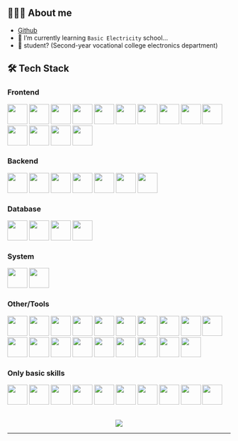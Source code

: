 ## 👨🏻‍💻 About me

- [Github](https://github.com/a3510377)
- 🔭 I’m currently learning `Basic Electricity` school...
- 💼 student? (Second-year vocational college electronics department)

## 🛠 Tech Stack
<!-- 
- 💻 | `javascript` | `typescript` | `Python` | `Golang` | `C/C++ (for base arduino)` | `mcfunction` | `java(only base)` |
- 🌐 | `HTML5` | `CSS3` | `Node` | `Vite` | `Vue` | `Scss` | `Express` |
- 🛢 | `MongoDB` | `SQLite` | `MYSQL` |
- 🔧 | `Visual Studio code` | `Git` | `Docker` |
- 🖥 | `Heroku` | `repl.it` | `Raspberry` | `Arduino` | -->

### Frontend

<div>
  <img src='https://cdn.jsdelivr.net/gh/devicons/devicon@master/icons/vitejs/vitejs-original.svg' width="45" height="45" />
  <img src='https://cdn.jsdelivr.net/gh/devicons/devicon@master/icons/nuxtjs/nuxtjs-original.svg' width="45" height="45" />
  <img src='https://cdn.jsdelivr.net/gh/devicons/devicon@master/icons/vuejs/vuejs-original.svg' width="45" height="45" />
  <img src='https://cdn.jsdelivr.net/gh/devicons/devicon@master/icons/nodejs/nodejs-original.svg' width="45" height="45" />
  <img src='https://cdn.jsdelivr.net/gh/devicons/devicon@master/icons/sass/sass-original.svg' width="45" height="45" />
  <img src='https://cdn.jsdelivr.net/gh/devicons/devicon@master/icons/html5/html5-original.svg' width="45" height="45" />
  <img src='https://cdn.jsdelivr.net/gh/devicons/devicon@master/icons/css3/css3-original.svg' width="45" height="45" />
  <img src='https://cdn.jsdelivr.net/gh/devicons/devicon@master/icons/postcss/postcss-original.svg' width="45" height="45" />
  <img src='https://cdn.jsdelivr.net/gh/devicons/devicon@master/icons/tailwindcss/tailwindcss-original.svg' width="45" height="45" />
  <img src='https://cdn.jsdelivr.net/gh/devicons/devicon@master/icons/javascript/javascript-original.svg' width="45" height="45" />
  <img src='https://cdn.jsdelivr.net/gh/devicons/devicon@master/icons/typescript/typescript-original.svg' width="45" height="45" />
  <img src='https://cdn.jsdelivr.net/gh/devicons/devicon@master/icons/react/react-original.svg' width="45" height="45" />
  <img src='https://cdn.jsdelivr.net/gh/devicons/devicon@master/icons/jquery/jquery-original.svg' width="45" height="45" />
  <img src='https://cdn.jsdelivr.net/gh/devicons/devicon@master/icons/socketio/socketio-original.svg' width="45" height="45" />
</div>

### Backend

<div>
  <img src='https://cdn.jsdelivr.net/gh/devicons/devicon@master/icons/nodejs/nodejs-original.svg' width="45" height="45" />
  <img src='https://cdn.jsdelivr.net/gh/devicons/devicon@master/icons/mongoose/mongoose-original.svg' width="45" height="45" />
  <img src='https://cdn.jsdelivr.net/gh/devicons/devicon@master/icons/python/python-original.svg' width="45" height="45" />
  <img src='https://cdn.jsdelivr.net/gh/devicons/devicon@master/icons/go/go-original.svg' width="45" height="45" />
  <img src='https://cdn.jsdelivr.net/gh/devicons/devicon@master/icons/swagger/swagger-original.svg' width="45" height="45" />
  <img src='https://cdn.jsdelivr.net/gh/devicons/devicon@master/icons/express/express-original.svg' width="45" height="45" />
  <img src='https://cdn.jsdelivr.net/gh/devicons/devicon@master/icons/flask/flask-original.svg' width="45" height="45" />
</div>

### Database

<div>
  <img src='https://cdn.jsdelivr.net/gh/devicons/devicon@master/icons/mongodb/mongodb-original.svg' width="45" height="45" />
  <img src='https://cdn.jsdelivr.net/gh/devicons/devicon@master/icons/sqlite/sqlite-original.svg' width="45" height="45" />
  <img src='https://cdn.jsdelivr.net/gh/devicons/devicon@master/icons/postgresql/postgresql-original.svg' width="45" height="45" />
  <img src='https://cdn.jsdelivr.net/gh/devicons/devicon@master/icons/mysql/mysql-original.svg' width="45" height="45" />
</div>

### System

<div>
  <img src='https://cdn.jsdelivr.net/gh/devicons/devicon@master/icons/windows11/windows11-original.svg' width="45" height="45" />
  <img src='https://cdn.jsdelivr.net/gh/devicons/devicon@master/icons/ubuntu/ubuntu-original.svg' width="45" height="45" />
</div>

### Other/Tools

<div>
  <img src='https://cdn.jsdelivr.net/gh/devicons/devicon@master/icons/vscode/vscode-original.svg' width="45" height="45" />
  <img src='https://cdn.jsdelivr.net/gh/devicons/devicon@master/icons/visualstudio/visualstudio-original.svg' width="45" height="45" />
  <img src='https://cdn.jsdelivr.net/gh/devicons/devicon/icons/git/git-original.svg' width="45" height="45" />
  <img src='https://cdn.jsdelivr.net/gh/devicons/devicon@master/icons/githubactions/githubactions-original.svg' width="45" height="45" />
  <img src='https://cdn.jsdelivr.net/gh/devicons/devicon@master/icons/yarn/yarn-original.svg' width="45" height="45" />
  <img src='https://cdn.jsdelivr.net/gh/devicons/devicon@master/icons/intellij/intellij-original.svg' width="45" height="45" />
  <img src='https://cdn.jsdelivr.net/gh/devicons/devicon@master/icons/arduino/arduino-original.svg' width="45" height="45" />
  <img src='https://cdn.jsdelivr.net/gh/devicons/devicon@master/icons/raspberrypi/raspberrypi-original.svg' width="45" height="45" />
  <img src='https://cdn.jsdelivr.net/gh/devicons/devicon@master/icons/docker/docker-original.svg' width="45" height="45" />
  <img src='https://cdn.jsdelivr.net/gh/devicons/devicon@master/icons/portainer/portainer-original.svg' width="45" height="45" />
  <img src='https://cdn.jsdelivr.net/gh/devicons/devicon@master/icons/postman/postman-original.svg' width="45" height="45" />
  <img src='https://cdn.jsdelivr.net/gh/devicons/devicon@master/icons/discordjs/discordjs-original.svg' width="45" height="45" />
  <img src='https://cdn.jsdelivr.net/gh/devicons/devicon@master/icons/heroku/heroku-original.svg' width="45" height="45" />
  <img src='https://cdn.jsdelivr.net/gh/devicons/devicon@master/icons/replit/replit-original.svg' width="45" height="45" />
  <img src='https://cdn.jsdelivr.net/gh/devicons/devicon@master/icons/googlecloud/googlecloud-original.svg' width="45" height="45" />
  <img src='https://cdn.jsdelivr.net/gh/devicons/devicon@master/icons/cloudflare/cloudflare-original.svg' width="45" height="45" />
  <img src='https://cdn.jsdelivr.net/gh/devicons/devicon/icons/eslint/eslint-original.svg' width="45" height="45" />
  <img src='https://cdn.jsdelivr.net/gh/devicons/devicon@master/icons/putty/putty-original.svg' width="45" height="45" />
  <img src='https://cdn.jsdelivr.net/gh/devicons/devicon@master/icons/github/github-original.svg' width="45" height="45" />
</div>

### Only basic skills

<div>
  <img src='https://cdn.jsdelivr.net/gh/devicons/devicon@master/icons/java/java-original.svg' width="45" height="45" />
  <img src='https://cdn.jsdelivr.net/gh/devicons/devicon@master/icons/c/c-original.svg' width="45" height="45" />
  <img src='https://cdn.jsdelivr.net/gh/devicons/devicon@master/icons/cplusplus/cplusplus-original.svg' width="45" height="45" />
  <img src='https://cdn.jsdelivr.net/gh/devicons/devicon@master/icons/csharp/csharp-original.svg' width="45" height="45" />
  <img src='https://cdn.jsdelivr.net/gh/devicons/devicon@master/icons/php/php-original.svg' width="45" height="45" />
  <img src='https://cdn.jsdelivr.net/gh/devicons/devicon@master/icons/dotnetcore/dotnetcore-original.svg' width="45" height="45" />
  <img src='https://cdn.jsdelivr.net/gh/devicons/devicon@master/icons/electron/electron-original.svg' width="45" height="45" />
  <img src='https://cdn.jsdelivr.net/gh/devicons/devicon@master/icons/flutter/flutter-original.svg' width="45" height="45" />
  <img src='https://cdn.jsdelivr.net/gh/devicons/devicon@master/icons/svelte/svelte-original.svg' width="45" height="45" />
  <img src='https://cdn.jsdelivr.net/gh/devicons/devicon@master/icons/rust/rust-original.svg' width="45" height="45" />
</div>

<p align="center">
  <br />
  <!-- <img src="https://github-readme-stats.vercel.app/api?username=a3510377&show_icons=true&theme=radical" />
  <br/> -->
<!--   <img src="https://github-readme-stats.vercel.app/api/top-langs/?username=a3510377&layout=compact&theme=radical&locale=cn" />
  <br /> -->
  <img src="https://github-readme-stats.vercel.app/api/top-langs/?username=a3510377&langs_count=8&theme=radical&locale=cn" />
  <br />
</p>
<hr>

<!-- icons https://github.com/Envoy-VC/awesome-badges -->
